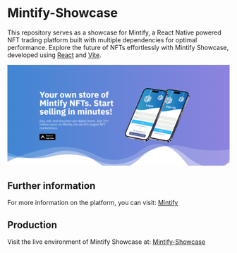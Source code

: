 # Mintify-Showcase

This repository serves as a showcase for Mintify, a React Native powered NFT trading
platform built with multiple dependencies for optimal performance. Explore the
future of NFTs effortlessly with Mintify Showcase, developed using [React](https://react.dev/) and [Vite](https://vitejs.dev/).

![Banner](https://raw.githubusercontent.com/Sharjeel-Riaz/React/main/Projects/mintify-showcase/src/assets/Mintify-Showcase%20Banner.png)

## Further information

For more information on the platform, you can visit:
[Mintify](https://github.com/Sharjeel-Riaz/Mintify)

## Production

Visit the live environment of Mintify Showcase at: [Mintify-Showcase](https://mintify-showcase.vercel.app/)
